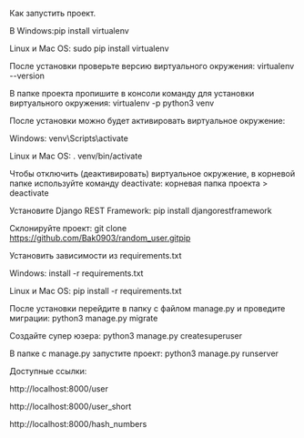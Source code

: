 Как запустить проект.

В Windows:pip install virtualenv

Linux и Mac OS:
sudo pip install virtualenv

После установки проверьте версию виртуального окружения:
virtualenv --version

В папке проекта пропишите в консоли команду для установки виртуального окружения:
virtualenv -p python3 venv

После установки можно будет активировать виртуальное окружение: 

Windows:
venv\Scripts\activate

Linux и Mac OS:
. venv/bin/activate

Чтобы отключить (деактивировать) виртуальное окружение, в корневой папке используйте команду deactivate:
корневая папка проекта  > deactivate

Установите Django REST Framework:
pip install djangorestframework

Склонируйте проект:
git clone https://github.com/Bak0903/random_user.gitpip 

Установить зависимости из requirements.txt

Windows:
install -r requirements.txt

Linux и Mac OS:
pip install -r requirements.txt

После установки перейдите в папку с файлом manage.py и проведите миграции:
python3 manage.py migrate

Создайте супер юзера:
python3 manage.py createsuperuser

В папке с manage.py запустите проект:
python3 manage.py runserver


Доступные ссылки:

http://localhost:8000/user

http://localhost:8000/user_short

http://localhost:8000/hash_numbers
